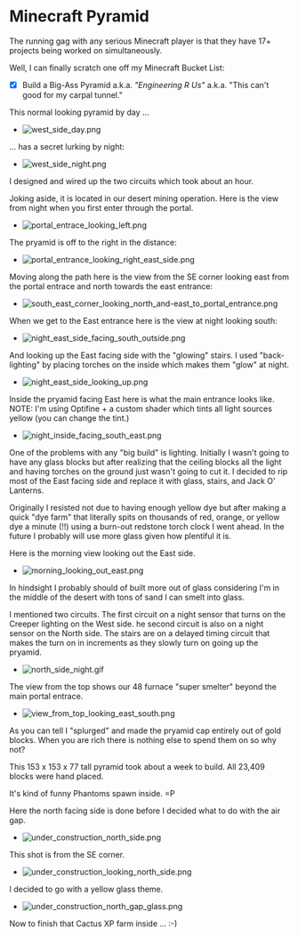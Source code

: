 # Minecraft Pyramid

The running gag with any serious Minecraft player is that they have 17+ projects being worked on simultaneously.

Well, I can finally scratch one off my Minecraft Bucket List:

* [x] Build a Big-Ass Pyramid a.k.a. _"Engineering R Us"_ a.k.a. "This can't good for my carpal tunnel."

This normal looking pyramid by day ...

* ![west_side_day.png](west_side_day.png)

... has a secret lurking by night:

* ![west_side_night.png](west_side_night.png)

I designed and wired up the two circuits which took about an hour.

Joking aside, it is located in our desert mining operation. Here is the view from night when you first enter through the portal.

* ![portal_entrace_looking_left.png](portal_entrace_looking_left.png)

The pryamid is off to the right in the distance:

* ![portal_entrance_looking_right_east_side.png](portal_entrance_looking_right_east_side.png)

Moving along the path here is the view from the SE corner looking east from the portal entrace and north towards the east entrance:

* ![south_east_corner_looking_north_and-east_to_portal_entrance.png](south_east_corner_looking_north_and-east_to_portal_entrance.png)

When we get to the East entrance here is the view at night looking south:

* ![night_east_side_facing_south_outside.png](night_east_side_facing_south_outside.png)

And looking up the East facing side with the "glowing" stairs.  I used "back-lighting" by placing torches on the inside which makes them "glow" at night.

* ![night_east_side_looking_up.png](night_east_side_looking_up.png)

Inside the pryamid facing East here is what the main entrance looks like. NOTE: I'm using Optifine + a custom shader which tints all light sources yellow (you can change the tint.)

* ![night_inside_facing_south_east.png](night_inside_facing_south_east.png)

One of the problems with any "big build" is lighting. Initially I wasn't going to have any glass blocks but
after realizing that the ceiling blocks all the light and having torches on the ground just wasn't going to cut it.
I decided to rip most of the East facing side and replace it with glass, stairs, and Jack O' Lanterns.

Originally I resisted not due to having enough yellow dye but after making a quick "dye farm" that literally spits
on thousands of red, orange, or yellow dye a minute (!!) using a burn-out redstone torch clock I went ahead.
In the future I probably will use more glass given how plentiful it is.

Here is the morning view looking out the East side.

* ![morning_looking_out_east.png](morning_looking_out_east.png)

In hindsight I probably should of built more out of glass considering I'm in the middle of the desert with tons of sand I can smelt into glass.

I mentioned two circuits.  The first circuit on a night sensor that turns on the Creeper lighting on the West side.
he second circuit is also on a night sensor on the North side.  The stairs are on a delayed timing circuit that
makes the turn on in increments as they slowly turn on going up the pryamid.

* ![north_side_night.gif](north_side_night.gif)

The view from the top shows our 48 furnace "super smelter" beyond the main portal entrace.

* ![view_from_top_looking_east_south.png](view_from_top_looking_east_south.png)

As you can tell I "splurged" and made the pryamid cap entirely out of gold blocks.  When you are rich there is nothing else to spend them on so why not?


This 153 x 153 x 77 tall pyramid took about a week to build.  All 23,409 blocks were hand placed.

It's kind of funny Phantoms spawn inside. =P

Here the north facing side is done before I decided what to do with the air gap.

* ![under_construction_north_side.png](under_construction_north_side.png)

This shot is from the SE corner.

* ![under_construction_looking_north_side.png](under_construction_looking_north_side.png)

I decided to go with a yellow glass theme.

* ![under_construction_north_gap_glass.png](under_construction_north_gap_glass.png)


Now to finish that Cactus XP farm inside ... :-)
